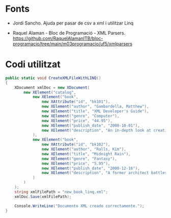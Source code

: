 # Fonts

- Jordi Sancho. Ajuda per pasar de csv a xml i utilitzar Linq
  
- Raquel Alaman - Bloc de Programació - XML Parsers. https://github.com/RaquelAlamanITB/bloc-programacio/tree/main/m03programacio/uf5/xmlparsers

# Codi utilitzat

```csharp
public static void CreateXMLFileWithLINQ()
{
    XDocument xmlDoc = new XDocument(
        new XElement("catalog",
            new XElement("book",
                new XAttribute("id", "bk101"),
                new XElement("author", "Gambardella, Matthew"),
                new XElement("title", "XML Developer's Guide"),
                new XElement("genre", "Computer"),
                new XElement("price", "44.95"),
                new XElement("publish_date", "2000-10-01"),
                new XElement("description", "An in-depth look at creating applications with XML.")
            ),
            new XElement("book",
                new XAttribute("id", "bk102"),
                new XElement("author", "Ralls, Kim"),
                new XElement("title", "Midnight Rain"),
                new XElement("genre", "Fantasy"),
                new XElement("price", "5.95"),
                new XElement("publish_date", "2000-12-16"),
                new XElement("description", "A former architect battles corporate zombies, an evil sorceress, and her own childhood to become queen of the world.")
            )
        )
    );
    string xmlFilePath = "new_book_linq.xml";
    xmlDoc.Save(xmlFilePath);

    Console.WriteLine("Documento XML creado correctamente.");
}

